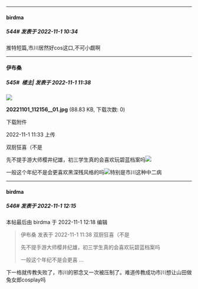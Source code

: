 

*****

####  birdma  
##### 544#       发表于 2022-11-1 10:34

推特短篇,市川居然好cos这口,不可小觑啊



*****

####  伊布桑  
##### 545#         楼主| 发表于 2022-11-1 11:38

<img src="https://img.saraba1st.com/forum/202211/01/113339a7ln277wz7owoo5w.jpg" referrerpolicy="no-referrer">

<strong>20221101_112156__01.jpg</strong> (88.83 KB, 下载次数: 0)

下载附件

2022-11-1 11:33 上传

双厨狂喜（不是

先不提手游大师樱井纪雄，初三学生真的会喜欢玩碧蓝档案吗<img src="https://static.saraba1st.com/image/smiley/face2017/068.png" referrerpolicy="no-referrer">

一般这个年纪不是会更喜欢黑深残风格的吗<img src="https://static.saraba1st.com/image/smiley/face2017/066.png" referrerpolicy="no-referrer">特别是市川这种中二病



*****

####  birdma  
##### 546#       发表于 2022-11-1 12:15

 本帖最后由 birdma 于 2022-11-1 12:18 编辑 
<blockquote>伊布桑 发表于 2022-11-1 11:38
双厨狂喜（不是

先不提手游大师樱井纪雄，初三学生真的会喜欢玩碧蓝档案吗

一般这个年纪不是会更喜 ...</blockquote>
下一格就传教失败了，市川的邪念又一次被压制了。难道传教成功市川想让山田做兔女郎cosplay吗

